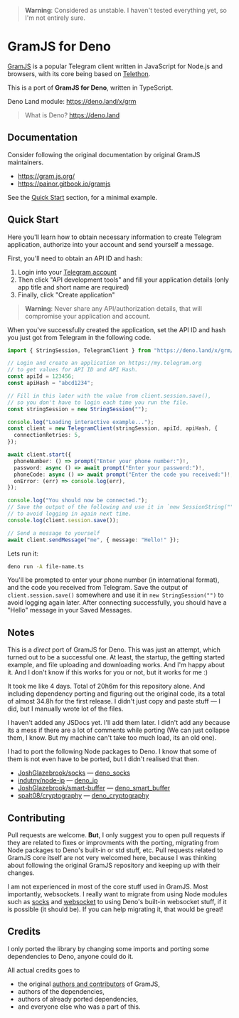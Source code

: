 > **Warning**: Considered as unstable. I haven't tested everything yet, so I'm
> not entirely sure.

# GramJS for Deno

[GramJS](https://github.com/gram-js/gramjs) is a popular Telegram client written
in JavaScript for Node.js and browsers, with its core being based on
[Telethon](https://github.com/LonamiWebs/Telethon).

This is a port of **GramJS for Deno**, written in TypeScript.

Deno Land module: https://deno.land/x/grm

> What is Deno? https://deno.land

## Documentation

Consider following the original documentation by original GramJS maintainers.

- https://gram.js.org/
- https://painor.gitbook.io/gramjs

See the [Quick Start](#quick-start) section, for a minimal example.

## Quick Start

Here you'll learn how to obtain necessary information to create Telegram
application, authorize into your account and send yourself a message.

First, you'll need to obtain an API ID and hash:

1. Login into your [Telegram account](https://my.telegram.org)
2. Then click "API development tools" and fill your application details (only
   app title and short name are required)
3. Finally, click "Create application"

> **Warning**: Never share any API/authorization details, that will compromise
> your application and account.

When you've successfully created the application, set the API ID and hash you
just got from Telegram in the following code.

```ts
import { StringSession, TelegramClient } from "https://deno.land/x/grm/mod.ts";

// Login and create an application on https://my.telegram.org
// to get values for API ID and API Hash.
const apiId = 123456;
const apiHash = "abcd1234";

// Fill in this later with the value from client.session.save(),
// so you don't have to login each time you run the file.
const stringSession = new StringSession("");

console.log("Loading interactive example...");
const client = new TelegramClient(stringSession, apiId, apiHash, {
  connectionRetries: 5,
});

await client.start({
  phoneNumber: () => prompt("Enter your phone number:")!,
  password: async () => await prompt("Enter your password:")!,
  phoneCode: async () => await prompt("Enter the code you received:")!,
  onError: (err) => console.log(err),
});

console.log("You should now be connected.");
// Save the output of the following and use it in `new SessionString("")`
// to avoid logging in again next time.
console.log(client.session.save());

// Send a message to yourself
await client.sendMessage("me", { message: "Hello!" });
```

Lets run it:

```bash
deno run -A file-name.ts
```

You'll be prompted to enter your phone number (in international format), and the
code you received from Telegram. Save the output of `client.session.save()`
somewhere and use it in `new StringSession("")` to avoid logging again later.
After connecting successfully, you should have a "Hello" message in your Saved
Messages.

## Notes

This is a _direct_ port of GramJS for Deno. This was just an attempt, which
turned out to be a successful one. At least, the startup, the getting started
example, and file uploading and downloading works. And I'm happy about it. And I
don't know if this works for you or not, but it works for me :)

It took me like 4 days. Total of 20h6m for this repository alone. And including
dependency porting and figuring out the original code, its a total of almost
34.8h for the first release. I didn't just copy and paste stuff — I did, but I
manually wrote lot of the files.

I haven't added any JSDocs yet. I'll add them later. I didn't add any because
its a mess if there are a lot of comments while porting (We can just collapse
them, I know. But my machine can't take too much load, its an old one).

I had to port the following Node packages to Deno. I know that some of them is
not even have to be ported, but I didn't realised that then.

- [JoshGlazebrook/socks](https://github.com/JoshGlazebrook/socks) —
  [deno_socks](https://github.com/dcdunkan/deno_socks)
- [indutny/node-ip](https://github.com/indutny/node-ip) —
  [deno_ip](https://github.com/dcdunkan/deno_ip)
- [JoshGlazebrook/smart-buffer](https://github.com/JoshGlazebrook/smart-buffer)
  — [deno_smart_buffer](https://github.com/dcdunkan/deno_smart_buffer)
- [spalt08/cryptography](https://github.com/spalt08/cryptography) —
  [deno_cryptography](https://github.com/dcdunkan/deno_cryptography)

## Contributing

Pull requests are welcome. **But**, I only suggest you to open pull requests if
they are related to fixes or improvments with the porting, migrating from Node
packages to Deno's built-in or std stuff, etc. Pull requests related to GramJS
core itself are not very welcomed here, because I was thinking about following
the original GramJS repository and keeping up with their changes.

I am not experienced in most of the core stuff used in GramJS. Most importantly,
websockets. I really want to migrate from using Node modules such as
[socks](https://github.com/JoshGlazebrook/socks) and
[websocket](https://github.com/theturtle32/WebSocket-Node) to using Deno's
built-in websocket stuff, if it is possible (it should be). If you can help
migrating it, that would be great!

## Credits

I only ported the library by changing some imports and porting some dependencies
to Deno, anyone could do it.

All actual credits goes to

- the original
  [authors and contributors](https://github.com/gram-js/gramjs/graphs/contributors)
  of GramJS,
- authors of the dependencies,
- authors of already ported dependencies,
- and everyone else who was a part of this.
